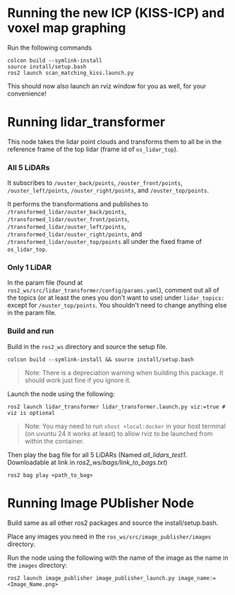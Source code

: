 # Running the new ICP (KISS-ICP) and voxel map graphing
Run the following commands
```
colcon build --symlink-install
source install/setup.bash
ros2 launch scan_matching_kiss.launch.py
```

This should now also launch an rviz window for you as well, for your convenience! 


# Running lidar_transformer

This node takes the lidar point clouds and transforms them to all be in the reference frame of the top lidar (frame id of `os_lidar_top`).

### All 5 LiDARs
It subscribes to `/ouster_back/points`, `/ouster_front/points`, `/ouster_left/points`, `/ouster_right/points`, and `/ouster_top/points`.

It performs the transformations and publishes to `/transformed_lidar/ouster_back/points`, `/transformed_lidar/ouster_front/points`, `/transformed_lidar/ouster_left/points`, `/transformed_lidar/ouster_right/points`, and
`/transformed_lidar/ouster_top/points` all under the fixed frame of `os_lidar_top`.

### Only 1 LiDAR

In the param file (found at `ros2_ws/src/lidar_transformer/config/params.yaml`), comment out all of the topics (or at least the ones you don't want to use) under `lidar_topics: ` except for `/ouster_top/points`. You shouldn't need to change anything else in the param file. 

### Build and run

Build in the `ros2_ws` directory and source the setup file.

```
colcon build --symlink-install && source install/setup.bash
```

> Note: There is a depreciation warning when building this package. It should work just fine if you ignore it.

Launch the node using the following:

```
ros2 launch lidar_transformer lidar_transformer.launch.py viz:=true # viz is optional 
```
> Note: You may need to run `xhost +local:docker` in your host terminal (on uvuntu 24 it works at least) to allow rviz to be launched from within the container.

Then play the bag file for all 5 LiDARs (Named *all_lidars_test1*. Downloadable at link in *ros2_ws/bags/link_to_bags.txt*)

```
ros2 bag play <path_to_bag>
```

# Running Image PUblisher Node

Build same as all other ros2 packages and source the install/setup.bash.

Place any images you need in the `ros_ws/src/image_publisher/images` directory. 

Run the node using the following with the name of the image as the name in the `images` directory:
```
ros2 launch image_publisher image_publisher_launch.py image_name:=<Image_Name.png>
```